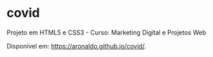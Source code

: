 # covid
Projeto em HTML5 e CSS3 - Curso: Marketing Digital e Projetos Web

Disponível em: https://aronaldo.github.io/covid/.
